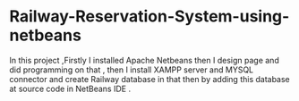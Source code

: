 # Railway-Reservation-System-using-netbeans
In this project ,Firstly I installed Apache Netbeans then I design page and did programming on that , then I install XAMPP server and MYSQL connector and create Railway database in that then by adding  this database at  source code in NetBeans IDE .
